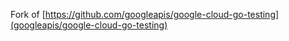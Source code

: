 Fork of [https://github.com/googleapis/google-cloud-go-testing](googleapis/google-cloud-go-testing)
